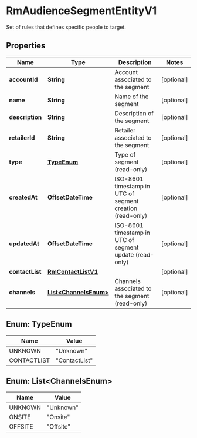 

# RmAudienceSegmentEntityV1

Set of rules that defines specific people to target.

## Properties

| Name | Type | Description | Notes |
|------------ | ------------- | ------------- | -------------|
|**accountId** | **String** | Account associated to the segment |  [optional] |
|**name** | **String** | Name of the segment |  [optional] |
|**description** | **String** | Description of the segment |  [optional] |
|**retailerId** | **String** | Retailer  associated to the segment |  [optional] |
|**type** | [**TypeEnum**](#TypeEnum) | Type of segment (read-only) |  [optional] |
|**createdAt** | **OffsetDateTime** | ISO-8601 timestamp in UTC of segment creation (read-only) |  [optional] |
|**updatedAt** | **OffsetDateTime** | ISO-8601 timestamp in UTC of segment update (read-only) |  [optional] |
|**contactList** | [**RmContactListV1**](RmContactListV1.md) |  |  [optional] |
|**channels** | [**List&lt;ChannelsEnum&gt;**](#List&lt;ChannelsEnum&gt;) | Channels associated to the segment (read-only) |  [optional] |



## Enum: TypeEnum

| Name | Value |
|---- | -----|
| UNKNOWN | &quot;Unknown&quot; |
| CONTACTLIST | &quot;ContactList&quot; |



## Enum: List&lt;ChannelsEnum&gt;

| Name | Value |
|---- | -----|
| UNKNOWN | &quot;Unknown&quot; |
| ONSITE | &quot;Onsite&quot; |
| OFFSITE | &quot;Offsite&quot; |



